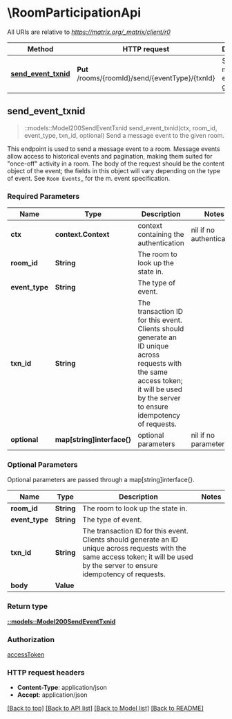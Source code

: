 # \RoomParticipationApi

All URIs are relative to *https://matrix.org/_matrix/client/r0*

Method | HTTP request | Description
------------- | ------------- | -------------
[**send_event_txnid**](RoomParticipationApi.md#send_event_txnid) | **Put** /rooms/{roomId}/send/{eventType}/{txnId} | Send a message event to the given room.



## send_event_txnid

> ::models::Model200SendEventTxnid send_event_txnid(ctx, room_id, event_type, txn_id, optional)
Send a message event to the given room.

This endpoint is used to send a message event to a room. Message events allow access to historical events and pagination, making them suited for \"once-off\" activity in a room. The body of the request should be the content object of the event; the fields in this object will vary depending on the type of event. See `Room Events`_ for the m. event specification.

### Required Parameters


Name | Type | Description  | Notes
------------- | ------------- | ------------- | -------------
 **ctx** | **context.Context** | context containing the authentication | nil if no authentication
  **room_id** | **String**| The room to look up the state in. | 
  **event_type** | **String**| The type of event. | 
  **txn_id** | **String**| The transaction ID for this event. Clients should generate an ID unique across requests with the same access token; it will be used by the server to ensure idempotency of requests. | 
 **optional** | **map[string]interface{}** | optional parameters | nil if no parameters

### Optional Parameters

Optional parameters are passed through a map[string]interface{}.

Name | Type | Description  | Notes
------------- | ------------- | ------------- | -------------
 **room_id** | **String**| The room to look up the state in. | 
 **event_type** | **String**| The type of event. | 
 **txn_id** | **String**| The transaction ID for this event. Clients should generate an ID unique across requests with the same access token; it will be used by the server to ensure idempotency of requests. | 
 **body** | **Value**|  | 

### Return type

[**::models::Model200SendEventTxnid**](200_sendEventTxnid.md)

### Authorization

[accessToken](../README.md#accessToken)

### HTTP request headers

- **Content-Type**: application/json
- **Accept**: application/json

[[Back to top]](#) [[Back to API list]](../README.md#documentation-for-api-endpoints) [[Back to Model list]](../README.md#documentation-for-models) [[Back to README]](../README.md)


